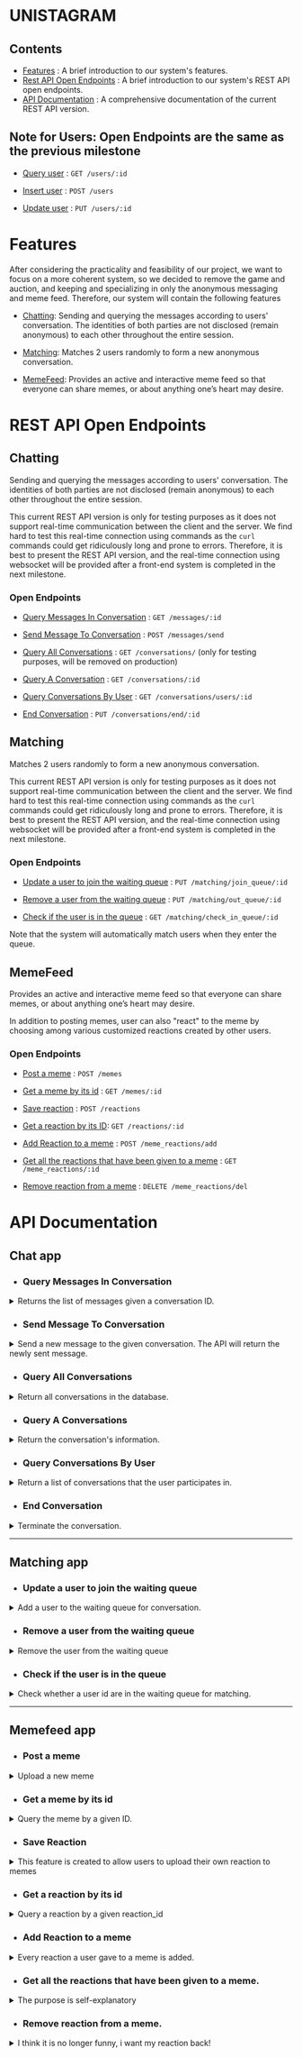 # UNISTAGRAM

## Contents

* [Features](#features) : A brief introduction to our system's features.
* [Rest API Open Endpoints](#rest-api-open-endpoints) : A brief introduction to our system's REST API open endpoints.
* [API Documentation](#api-documentation) : A comprehensive documentation of the current REST API version.

## Note for Users: Open Endpoints are the same as the previous milestone
* [Query user](#query-user) : `GET /users/:id`

* [Insert user](#insert-user) : `POST /users`

* [Update user](#update-user) : `PUT /users/:id`

# Features

After considering the practicality and feasibility of our project, we want to focus on a more coherent system, so we decided to remove the game and auction, and keeping and specializing in only the anonymous messaging and meme feed. Therefore, our system will contain the following features

* [Chatting](#chatting): Sending and querying the messages according to users' conversation. The identities of both parties are not disclosed (remain anonymous) to each other throughout the entire session.

* [Matching](#matching): Matches 2 users randomly to form a new anonymous conversation. 

* [MemeFeed](#memefeed): Provides an active and interactive meme feed so that everyone can share memes, or about anything one’s heart may desire. 

# REST API Open Endpoints

## Chatting
Sending and querying the messages according to users' conversation. The identities of both parties are not disclosed (remain anonymous) to each other throughout the entire session. 

This current REST API version is only for testing purposes as it does not support real-time communication between the client and the server. We find hard to test this real-time connection using commands as the `curl` commands could get ridiculously long and prone to errors. Therefore, it is best to present the REST API version, and the real-time connection using websocket will be provided after a front-end system is completed in the next milestone.

### Open Endpoints

* [Query Messages In Conversation](#query-messages-in-conversation) : `GET /messages/:id`


* [Send Message To Conversation](#send-message-to-conversation) : `POST /messages/send`


* [Query All Conversations](#query-all-conversations) : `GET /conversations/` (only for testing purposes, will be removed on production)


* [Query A Conversation](#query-a-conversations) : `GET /conversations/:id`


* [Query Conversations By User](#query-conversations-by-user) : `GET /conversations/users/:id`


* [End Conversation](#end-conversation) : `PUT /conversations/end/:id`

## Matching
Matches 2 users randomly to form a new anonymous conversation. 

This current REST API version is only for testing purposes as it does not support real-time communication between the client and the server. We find hard to test this real-time connection using commands as the `curl` commands could get ridiculously long and prone to errors. Therefore, it is best to present the REST API version, and the real-time connection using websocket will be provided after a front-end system is completed in the next milestone.

### Open Endpoints

* [Update a user to join the waiting queue](#update-a-user-to-join-the-waiting-queue) : `PUT /matching/join_queue/:id`


* [Remove a user from the waiting queue](#remove-a-user-from-the-waiting-queue) : `PUT /matching/out_queue/:id`


* [Check if the user is in the queue](#check-if-the-user-is-in-the-queue) : `GET /matching/check_in_queue/:id`

Note that the system will automatically match users when they enter the queue.

## MemeFeed
Provides an active and interactive meme feed so that everyone can share memes, or about anything one’s heart may desire.

In addition to posting memes, user can also "react" to the meme by choosing among various customized reactions created by other users.

### Open Endpoints

* [Post a meme](#post-a-meme) : `POST /memes`


* [Get a meme by its id](#get-a-meme-by-its-id) : `GET /memes/:id`


* [Save reaction](#save-reaction) : `POST /reactions`


* [Get a reaction by its ID](#get-a-reaction-by-its-id): `GET /reactions/:id`


* [Add Reaction to a meme](#add-reaction-to-a-meme) : `POST /meme_reactions/add`


* [Get all the reactions that have been given to a meme](#get-all-the-reactions-that-have-been-given-to-a-meme) : `GET /meme_reactions/:id`


* [Remove reaction from a meme](#remove-reaction-from-a-meme) : `DELETE /meme_reactions/del`


# API Documentation

## Chat app

* ### Query Messages In Conversation


<details>
<summary>Returns the list of messages given a conversation ID.</summary>

* URL:

    `/messages/:id`

* Method:

  `GET`

* URL Params:

  **Required**:
  - `id=[string]` : The conversation ID

* Data Params:

  None

* Success Response:

  - Code: 200

    Content:
```json 
[ {
  "id" : "646089d9041dea27617b717f",
  "conversation" : "645e37b871927a11886bc874",
  "sender" : "64299cd2b2afe565a469ebbf",
  "receiver" : "642b007f78fa427e80e8e3dd",
  "content" : "Hi~ Nice to meet u~",
  "timestamp" : 1684117781004
}, {
  "id" : "646089de041dea27617b7180",
  "conversation" : "645e37b871927a11886bc874",
  "sender" : "64299cd2b2afe565a469ebbf",
  "receiver" : "642b007f78fa427e80e8e3dd",
  "content" : "hi!",
  "timestamp" : 1684117781004
},
...
]
```

* Sample Call:

Returns a list of messages in the conversation with the ID of `645e37b871927a11886bc874`.
```bash
curl -X GET localhost:8080/messages/645e37b871927a11886bc874
```


</details>



* ### Send Message To Conversation

<details><summary>Send a new message to the given conversation. The API will return the newly sent message.
</summary>


* URL:

    `/messages/send`

* Method:

  `POST`

* URL Params:

  None

* Data Params:

  **Required**:
  - `conversation=[string]` : The conversation ID that this message belongs
  - `sender=[string]` : The ID of the sender
  - `content=[string]` : The main content of the message

* Success Response:

  - Code: 200

    Content:
```json
{
  "id" : "64619c77410d4207a6b45518",
  "conversation" : "645e38253d6d8e1ff0a3b11e",
  "sender" : "64299cd2b2afe565a469ebbf",
  "receiver" : "64299cd2b2afe565a469eba6",
  "content" : "I want to sleep~",
  "timestamp" : 1684118647784
}
```

* Error Response:

  - Code: 404 Not Found

    Content: `"Conversation does not exist!"`

  - Code: 406 Not Acceptable

    Content: `"Conversation has been terminated!"` or `"Sender is not in this conversation!"`

* Sample Call:

Returns the newly sent message.
```bash
curl -X POST localhost:8080/messages/send -H 'Content-type:application/json' -d '{"conversation": "645e38253d6d8e1ff0a3b11e", "sender": "64299cd2b2afe565a469ebbf", "content": "I want to sleep~"}'
```

</details>





* ### Query All Conversations
<details><summary>Return all conversations in the database.</summary>


* URL:

    `/conversations/`

* Method:

    `GET`

* URL Params:

    None

* Data Params:

    None

* Success Response:

    - Code: 200

        Content: 
```json
[ {
  "id" : "645e37b871927a11886bc874",
  "client1" : "64299cd2b2afe565a469ebbf",
  "client2" : "642b007f78fa427e80e8e3dd",
  "status" : "ONGOING"
}, {
  "id" : "645e38253d6d8e1ff0a3b11e",
  "client1" : "64299cd2b2afe565a469eba6",
  "client2" : "64299cd2b2afe565a469ebbf",
  "status" : "TERMINATED"
},
...
]
```

* Sample Call:

Returns the all conversations in the database.
```bash
curl -X GET localhost:8080/conversations/
```
</details>


* ### Query A Conversations


<details><summary>Return the conversation's information.</summary>

* URL:

    `/conversations/:id`

* Method:

    `GET`

* URL Params:

    **Required**:
    - `id=[string]` : The conversation ID

* Data Params:

    None

* Success Response:

    - Code: 200

        Content: 
```json
{
  "id" : "645e37b871927a11886bc874",
  "client1" : "64299cd2b2afe565a469ebbf",
  "client2" : "642b007f78fa427e80e8e3dd",
  "status" : "ONGOING"
}
```

* Error Response:

    - Code: 404 Not Found

        Content: `"Conversation id does not exist!"`

* Sample Call:

Return the conversation's information.
```bash
curl -X GET localhost:8080/conversations/645e37b871927a11886bc874
```
</details>



* ### Query Conversations By User

<details><summary>Return a list of conversations that the user participates in.
</summary>


* URL:

    `/conversations/users/:id`

* Method:

    `GET`

* URL Params:

    **Required**:
    - `id=[integer]` : The user ID

* Data Params:

    None

* Success Response:

    - Code: 200

        Content: 
```json
[ {
  "id" : "645e37b871927a11886bc874",
  "client1" : "64299cd2b2afe565a469ebbf",
  "client2" : "642b007f78fa427e80e8e3dd",
  "status" : "ONGOING"
}, {
  "id" : "645e38253d6d8e1ff0a3b11e",
  "client1" : "64299cd2b2afe565a469eba6",
  "client2" : "64299cd2b2afe565a469ebbf",
  "status" : "TERMINATED"
},
...
]
```

* Error Response:

    - Code: 404 Not Found

        Content: `"User id does not exist!"`

* Sample Call:

Return the conversation's information.
```bash
curl -X GET localhost:8080/conversations/users/1
```
</details>


* ### End Conversation

<details><summary>Terminate the conversation.
</summary>


* URL:

    `/conversations/end/:id`

* Method:

    `PUT`

* URL Params:

    **Required**:
    - `id=[string]` : The conversation ID

* Data Params:

    None

* Success Response:

    - Code: 200

        Content: 
```json
{
  "id" : "645e38253d6d8e1ff0a3b11e",
  "client1" : "64299cd2b2afe565a469eba6",
  "client2" : "64299cd2b2afe565a469ebbf",
  "status" : "TERMINATED"
}
```

* Error Response:

    - Code: 404 Not Found

        Content: `"Conversation ID does not exist!"`

* Sample Call:

Return the conversation's information.
```bash
curl -X PUT localhost:8080/conversations/end/645e38253d6d8e1ff0a3b11e
```
</details>


---

## Matching app

* ### Update a user to join the waiting queue

<details><summary>Add a user to the waiting queue for conversation.
</summary>



* URL:

    `/matching/join_queue/:id`

* Method:

    `PUT`

* URL Params:

    **Required**:
    - `id=[string]` : The user ID

* Data Params:

    None

* Success Response:

    - Code: 200

        Content: 
```json 
{
  "id" : "646076867f96a723e9a3f204",
  "user_id" : 3000,
  "age" : 25,
  "gender" : "M",
  "is_in_queue" : true
}
```
* Error Response:

    - Code: 404 Not Found

        Content: `"User id does not exist!"`

    - Code: 406 Not Acceptable

        Content: `"Parameter is not a number!"`

* Sample Call:

Add to the waiting queue a user with the id `3000`.
```bash
curl -X PUT localhost:8080/matching/join_queue/3000
```
</details>


* ### Remove a user from the waiting queue

<details><summary>Remove the user from the waiting queue
</summary>


* URL:

    `/matching/out_queue/:id`

* Method:

    `PUT`

* URL Params:

    None

* Data Params:

    **Required**:
    - `id=[string]` : The user ID

* Success Response:

    - Code: 200

        Content: 
```json
{
  "id" : "646076867f96a723e9a3f204",
  "user_id" : 3000,
  "age" : 25,
  "gender" : "M",
  "is_in_queue" : false
}
```

* Error Response:

    - Code: 404 Not Found

        Content: `"User id does not exist!"`

    - Code: 406 Not Acceptable

        Content: `"Parameter is not a number!"`

* Sample Call:

Remove from the queue a user with the id `3000`.
```bash
curl -X PUT localhost:8080/matching/out_queue/3000
```
</details>


* ### Check if the user is in the queue
<details><summary>Check whether a user id are in the waiting queue for matching.</summary>

* URL:

    `/matching/check_in_queue/:id`

* Method:

    `GET`

* URL Params:

    None

* Data Params:

    **Required**:
    - `id=[string]` : The user ID

* Success Response:

    - Code: 200

        Content: 
```json
{
  "is_in_queue" : true/false
}
```

* Error Response:

    - Code: 404 Not Found

        Content: `"User id does not exist!"`

* Sample Call:

Returns the status `is_in_queue` of the user
```bash
curl -X GET localhost:8080/matching/check_in_queue/3000
```
</details>

---

## Memefeed app

* ### Post a meme 

<details>
<summary>
Upload a new meme
</summary>

* URL:

    `/memes`

* Method:

    `POST`

* URL Params:

    None

* Data Params:

    **Required**:
    - `title=[string]` : The title of the posted meme
    - `image=[@path/to/meme]` : The address of the meme 
    - `author=[string]` : The user who posted the meme 

* Success Response:

    - Code: 200

        Content: 
```json 
{
  "id" : "6461c3919e67e01f498aa6f0",
  "title" : "Meme",
  "image" : {
    "type" : 0,
    "data" : <data>
  },
  "author" : "Jay",
  "timestamp" : 1684128657972
}
```

* Sample Call:

Add to the database a meme with the title `Meme`, path: `@data/meme_test.png`, and author `Jay`:
```bash
curl -X POST localhost:8080/memes -H "Content-Type:multipart/form-data" -F "title=Meme" -F "image=@data/meme_test.png" -F "author=Jay"
```
Make sure to run this in the project directory `/UNISTAGRAM`.
</details>

* ### Get a meme by its id

<details>
<summary>
Query the meme by a given ID.
</summary>

* URL:

    `/memes/:id`

* Method:

    `GET`

* URL Params:

    **Required**:
    - `id=[string]` : The meme ID

* Data Params:

    None

* Success Response:

    - Code: 200

        Content: 
```json 
{
  "id" : "6461c3919e67e01f498aa6f0",
  "title" : "Meme",
  "image" : {
    "type" : 0,
    "data" : <data>
  },
  "author" : "Jay",
  "timestamp" : 1684128657972
}
```

* Error Response:

    - Code: 404 Not Found

        Content: `"The meme id does not exist!"`


* Sample Call:

Get from the database the meme with the id `6461c3919e67e01f498aa6f0`.
```bash
curl -X GET localhost:8080/memes/6461c3919e67e01f498aa6f0
```
</details>

* ### Save Reaction

<details>
<summary>
This feature is created to allow users to upload their own reaction to memes
</summary>

* URL:

    `/reactions`

* Method:

    `POST`

* URL Params:

    None

* Data Params:

    **Required**:
    - `title=[string]` : The title of the uploaded reaction
    - `image=[@path/to/meme]` : The path to the reaction
    - `author=[string]` : The user who posted the reaction

* Success Response:

    - Code: 200

        Content: 
```json
{
  "id" : "6461c9989e67e01f498aa6f1",
  "title" : "Reaction",
  "image" : {
    "type" : 0,
    "data" : <data>
  },
  "author" : "Garrick",
  "timestamp" : 1684130200614
}
```

* Sample Call:

Add to the database a meme with the title `Reaction`, path: `@data/reaction_test.png`, and author `Garrick`:
```bash
curl -X POST localhost:8080/reactions -H "Content-Type:multipart/form-data" -F "title=Reaction" -F "image=@data/reaction_test.png" -F "author=Garrick"
```
Make sure to run this in the project directory `/UNISTAGRAM`.

</details>

* ### Get a reaction by its id

<details>
<summary>
Query a reaction by a given reaction_id
</summary>

* URL:

    `/reactions/:id`

* Method:

    `GET`

* URL Params:

    **Required**:
    - `id=[string]` : The reaction ID

* Data Params:

    None

* Success Response:

    - Code: 200

        Content: 
```json 
{
  "id" : "6461c9989e67e01f498aa6f1",
  "title" : "Reaction",
  "image" : {
    "type" : 0,
    "data" : <data>
  },
  "author" : "Garrick",
  "timestamp" : 1684130200614
}
```

* Error Response:

    - Code: 404 Not Found

        Content: `"The reaction id does not exist!"`


* Sample Call:

Get from the database the reaction with the id `6461c9989e67e01f498aa6f1`.
```bash
curl -X GET localhost:8080/reactions/6461c9989e67e01f498aa6f1
```
</details>

* ### Add Reaction to a meme

<details>
<summary>
Every reaction a user gave to a meme is added.
</summary>

* URL:

    `/meme_reactions/add`

* Method:

    `POST`

* URL Params:

    None

* Data Params:

    **Required**:
    - `meme_id=[string]` : The id of the meme
    - `reaction_id=[string]` : The id of the reaction
    - `user=[string]` : The user who made the reaction

* Success Response:

    - Code: 200

        Content: 
```json 
{
  "id" : "6461cbad9e67e01f498aa6f2",
  "meme_id" : "6461c3919e67e01f498aa6f0",
  "reaction_id" : "6461c9989e67e01f498aa6f1",
  "user_id" : "64299cd2b2afe565a469eba6"
}
```

* Error Response:

    - Code: 409 Conflict 

        Content: `"This user has already reacted to this meme!"`


* Sample Call:

An user with id `64299cd2b2afe565a469eba6` reacted to the meme `6461c3919e67e01f498aa6f0` with the reaction `6461c9989e67e01f498aa6f1`
```bash
curl -X POST localhost:8080/meme_reactions/add/ -F 'meme_id=6461c3919e67e01f498aa6f0' -F 'reaction_id=6461c9989e67e01f498aa6f1' -F 'user_id=64299cd2b2afe565a469eba6'
```
</details>

* ### Get all the reactions that have been given to a meme.

<details>
<summary>
The purpose is self-explanatory
</summary>

* URL:

    `/meme_reactions/:id`

* Method:

    `GET`

* URL Params:

    **Required**:
    - `id=[string]` : The id of the meme
  
* Data Params:

    None

* Success Response:

    - Code: 200

        Content: 
```json 
{
  "6461c9989e67e01f498aa6f1" : 1
}
```

* Sample Call:

Get all reactions that has been given to the meme with meme_id `6461c3919e67e01f498aa6f0`
```bash
curl -X GET localhost:8080/meme_reactions/6461c3919e67e01f498aa6f0
```
</details>

* ### Remove reaction from a meme.

<details>
<summary>
I think it is no longer funny, i want my reaction back!
</summary>

* URL:

    `/meme_reactions/del`

* Method:

    `DELETE`

* URL Params:

    None
  
* Data Params:

    **Required**:
    - `meme_id=[string]` : The id of the meme
    - `reaction_id=[string]` : The id of the reaction
    - `user=[string]` : The user who wants to retract the reaction

* Success Response:

    - Code: 200

        Content: 
```json 
true
```

* Sample Call:

An user with id `64299cd2b2afe565a469eba6` retracts his/her reaction `6461c9989e67e01f498aa6f1` from the meme `6461c3919e67e01f498aa6f0` 
```bash
curl -X DELETE localhost:8080/meme_reactions/del -F 'meme_id=6461c3919e67e01f498aa6f0' -F 'reaction_id=6461c9989e67e01f498aa6f1' -F 'user_id=64299cd2b2afe565a469eba6'
```

</details>